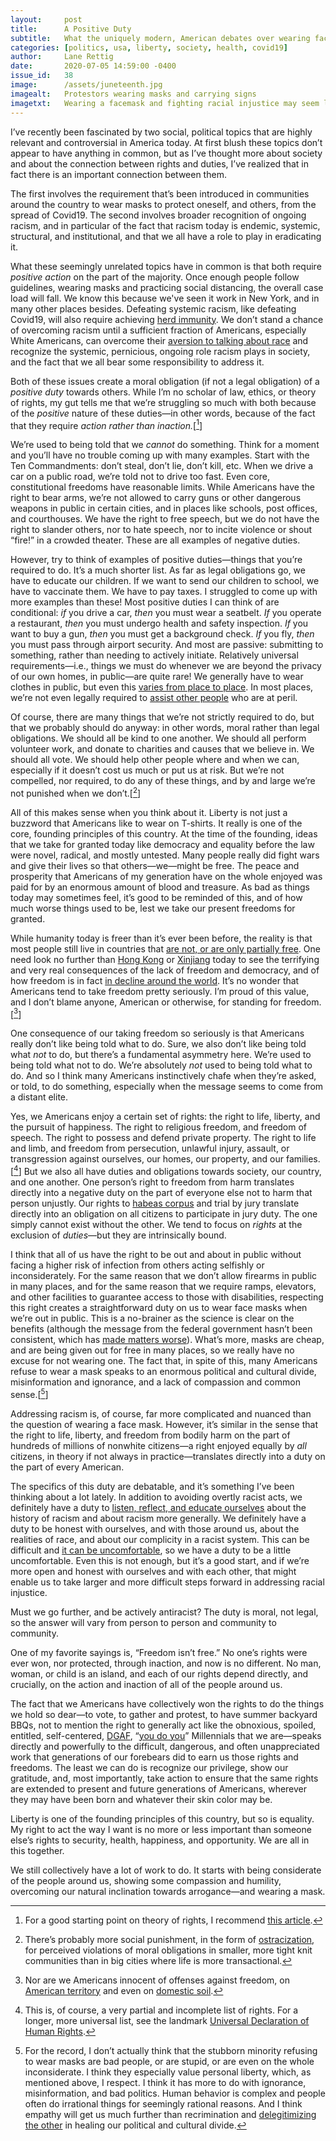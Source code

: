 ```yaml
---
layout:     post
title:      A Positive Duty
subtitle:   What the uniquely modern, American debates over wearing facemasks and confronting racism have in common
categories: [politics, usa, liberty, society, health, covid19]
author:     Lane Rettig
date:       2020-07-05 14:59:00 -0400
issue_id:   38
image:      /assets/juneteenth.jpg
imagealt:   Protestors wearing masks and carrying signs
imagetxt:   Wearing a facemask and fighting racial injustice may seem like they don't have much in common. Actually, they do. Black Lives Matter demonstrations in New York City, June 2020. Photo by the author.
---
```

I’ve recently been fascinated by two social, political topics that are highly relevant and controversial in America today. At first blush these topics don’t appear to have anything in common, but as I’ve thought more about society and about the connection between rights and duties, I’ve realized that in fact there is an important connection between them.

The first involves the requirement that’s been introduced in communities around the country to wear masks to protect oneself, and others, from the spread of Covid19. The second involves broader recognition of ongoing racism, and in particular of the fact that racism today is endemic, systemic, structural, and institutional, and that we all have a role to play in eradicating it.

What these seemingly unrelated topics have in common is that both require _positive action_ on the part of the majority. Once enough people follow guidelines, wearing masks and practicing social distancing, the overall case load will fall. We know this because we've seen it work in New York, and in many other places besides. Defeating systemic racism, like defeating Covid19, will also require achieving [herd immunity](https://en.wikipedia.org/wiki/Herd_immunity). We don’t stand a chance of overcoming racism until a sufficient fraction of Americans, especially White Americans, can overcome their [aversion to talking about race](/usa/society/racism/2020/07/12/a-few-things-ive-learned-about-racism.html) and recognize the systemic, pernicious, ongoing role racism plays in society, and the fact that we all bear some responsibility to address it.

Both of these issues create a moral obligation (if not a legal obligation) of a _positive duty_ towards others. While I’m no scholar of law, ethics, or theory of rights, my gut tells me that we’re struggling so much with both because of the _positive_ nature of these duties—in other words, because of the fact that they require _action rather than inaction._[[^1]]

We’re used to being told that we _cannot_ do something. Think for a moment and you’ll have no trouble coming up with many examples. Start with the Ten Commandments: don’t steal, don’t lie, don’t kill, etc. When we drive a car on a public road, we’re told not to drive too fast. Even core, constitutional freedoms have reasonable limits. While Americans have the right to bear arms, we’re not allowed to carry guns or other dangerous weapons in public in certain cities, and in places like schools, post offices, and courthouses. We have the right to free speech, but we do not have the right to slander others, nor to hate speech, nor to incite violence or shout “fire!” in a crowded theater. These are all examples of negative duties.

However, try to think of examples of positive duties—things that you’re required to do. It’s a much shorter list. As far as legal obligations go, we have to educate our children. If we want to send our children to school, we have to vaccinate them. We have to pay taxes. I struggled to come up with more examples than these! Most positive duties I can think of are conditional: _if_ you drive a car, _then_ you must wear a seatbelt. _If_ you operate a restaurant, _then_ you must undergo health and safety inspection. _If_ you want to buy a gun, _then_ you must get a background check. _If_ you fly, _then_ you must pass through airport security. And most are passive: submitting to something, rather than needing to actively initiate. Relatively universal requirements—i.e., things we must do whenever we are beyond the privacy of our own homes, in public—are quite rare! We generally have to wear clothes in public, but even this [varies from place to place](https://www.justia.com/criminal/offenses/sex-crimes/public-indecency/). In most places, we’re not even legally required to [assist other people](https://en.wikipedia.org/wiki/Duty_to_rescue) who are at peril.

Of course, there are many things that we’re not strictly required to do, but that we probably should do anyway: in other words, moral rather than legal obligations. We should all be kind to one another. We should all perform volunteer work, and donate to charities and causes that we believe in. We should all vote. We should help other people where and when we can, especially if it doesn’t cost us much or put us at risk. But we’re not compelled, nor required, to do any of these things, and by and large we’re not punished when we don’t.[[^2]]

All of this makes sense when you think about it. Liberty is not just a buzzword that Americans like to wear on T-shirts. It really is one of the core, founding principles of this country. At the time of the founding, ideas that we take for granted today like democracy and equality before the law were novel, radical, and mostly untested. Many people really did fight wars and give their lives so that others—we—might be free. The peace and prosperity that Americans of my generation have on the whole enjoyed was paid for by an enormous amount of blood and treasure. As bad as things today may sometimes feel, it’s good to be reminded of this, and of how much worse things used to be, lest we take our present freedoms for granted.

While humanity today is freer than it’s ever been before, the reality is that most people still live in countries that [are not, or are only partially free](https://www.eiu.com/topic/democracy-index). One need look no further than [Hong Kong](https://www.cnn.com/2020/07/01/china/hong-kong-national-security-law-july-1-intl-hnk/index.html) or [Xinjiang](https://en.wikipedia.org/wiki/Xinjiang_re-education_camps) today to see the terrifying and very real consequences of the lack of freedom and democracy, and of how freedom is in fact [in decline around the world](https://www.economist.com/graphic-detail/2020/01/22/global-democracy-has-another-bad-year). It’s no wonder that Americans tend to take freedom pretty seriously. I’m proud of this value, and I don’t blame anyone, American or otherwise, for standing for freedom.[[^3]]

One consequence of our taking freedom so seriously is that Americans really don’t like being told what to do. Sure, we also don’t like being told what _not_ to do, but there’s a fundamental asymmetry here. We’re used to being told what not to do. We’re absolutely _not_ used to being told what to do. And so I think many Americans instinctively chafe when they’re asked, or told, to do something, especially when the message seems to come from a distant elite.

Yes, we Americans enjoy a certain set of rights: the right to life, liberty, and the pursuit of happiness. The right to religious freedom, and freedom of speech. The right to possess and defend private property. The right to life and limb, and freedom from persecution, unlawful injury, assault, or transgression against ourselves, our homes, our property, and our families.[[^4]] But we also all have duties and obligations towards society, our country, and one another. One person’s right to freedom from harm translates directly into a negative duty on the part of everyone else not to harm that person unjustly. Our rights to [habeas corpus](https://en.wikipedia.org/wiki/Habeas_corpus) and trial by jury translate directly into an obligation on all citizens to participate in jury duty. The one simply cannot exist without the other. We tend to focus on _rights_ at the exclusion of _duties_—but they are intrinsically bound.

I think that all of us have the right to be out and about in public without facing a higher risk of infection from others acting selfishly or inconsiderately. For the same reason that we don’t allow firearms in public in many places, and for the same reason that we require ramps, elevators, and other facilities to guarantee access to those with disabilities, respecting this right creates a straightforward duty on us to wear face masks when we’re out in public. This is a no-brainer as the science is clear on the benefits (although the message from the federal government hasn’t been consistent, which has [made matters worse](https://www.nytimes.com/2020/06/03/us/cdc-coronavirus.html)). What’s more, masks are cheap, and are being given out for free in many places, so we really have no excuse for not wearing one. The fact that, in spite of this, many Americans refuse to wear a mask speaks to an enormous political and cultural divide, misinformation and ignorance, and a lack of compassion and common sense.[[^5]]

Addressing racism is, of course, far more complicated and nuanced than the question of wearing a face mask. However, it’s similar in the sense that the right to life, liberty, and freedom from bodily harm on the part of hundreds of millions of nonwhite citizens—a right enjoyed equally by _all_ citizens, in theory if not always in practice—translates directly into a duty on the part of every American.

The specifics of this duty are debatable, and it’s something I’ve been thinking about a lot lately. In addition to avoiding overtly racist acts, we definitely have a duty to [listen, reflect, and educate ourselves](/society/2020/06/13/what-can-i-do.html) about the history of racism and about racism more generally. We definitely have a duty to be honest with ourselves, and with those around us, about the realities of race, and about our complicity in a racist system. This can be difficult and [it can be uncomfortable](https://www.newyorker.com/books/page-turner/a-sociologist-examines-the-white-fragility-that-prevents-white-americans-from-confronting-racism), so we have a duty to be a little uncomfortable. Even this is not enough, but it’s a good start, and if we’re more open and honest with ourselves and with each other, that might enable us to take larger and more difficult steps forward in addressing racial injustice.

Must we go further, and be actively antiracist? The duty is moral, not legal, so the answer will vary from person to person and community to community.

One of my favorite sayings is, “Freedom isn’t free.” No one’s rights were ever won, nor protected, through inaction, and now is no different. No man, woman, or child is an island, and each of our rights depend directly, and crucially, on the action and inaction of all of the people around us.

The fact that we Americans have collectively won the rights to do the things we hold so dear—to vote, to gather and protest, to have summer backyard BBQs, not to mention the right to generally act like the obnoxious, spoiled, entitled, self-centered, [DGAF](https://thoughtcatalog.com/rachel-hodin/2014/01/13-signs-you-truly-dgaf/), “[you do you](https://www.nytimes.com/2015/04/05/magazine/how-you-do-you-perfectly-captures-our-narcissistic-culture.html)” Millennials that we are—speaks directly and powerfully to the difficult, dangerous, and often unappreciated work that generations of our forebears did to earn us those rights and freedoms. The least we can do is recognize our privilege, show our gratitude, and, most importantly, take action to ensure that the same rights are extended to present and future generations of Americans, wherever they may have been born and whatever their skin color may be.

Liberty is one of the founding principles of this country, but so is equality. My right to act the way I want is no more or less important than someone else’s rights to security, health, happiness, and opportunity. We are all in this together.

We still collectively have a lot of work to do. It starts with being considerate of the people around us, showing some compassion and humility, overcoming our natural inclination towards arrogance—and wearing a mask.

[^1]: For a good starting point on theory of rights, I recommend [this article](https://onlinelibrary.wiley.com/doi/full/10.1111/1467-9248.12150).

[^2]: There’s probably more social punishment, in the form of [ostracization](https://www.theatlantic.com/international/archive/2010/10/it-takes-a-village-to-shun-a-child/64626/), for perceived violations of moral obligations in smaller, more tight knit communities than in big cities where life is more transactional.

[^3]: Nor are we Americans innocent of offenses against freedom, on [American territory](https://en.wikipedia.org/wiki/Indefinite_detention#United_States) and even on [domestic soil](https://www.cfr.org/backgrounder/us-detention-child-migrants). 

[^4]: This is, of course, a very partial and incomplete list of rights. For a longer, more universal list, see the landmark [Universal Declaration of Human Rights](https://www.un.org/en/universal-declaration-human-rights/).

[^5]: For the record, I don’t actually think that the stubborn minority refusing to wear masks are bad people, or are stupid, or are even on the whole inconsiderate. I think they especially value personal liberty, which, as mentioned above, I respect. I think it has more to do with ignorance, misinformation, and bad politics. Human behavior is complex and people often do irrational things for seemingly rational reasons. And I think empathy will get us much further than recrimination and [delegitimizing the other](https://www.beyondintractability.org/essay/delegitimization) in healing our political and cultural divide.
